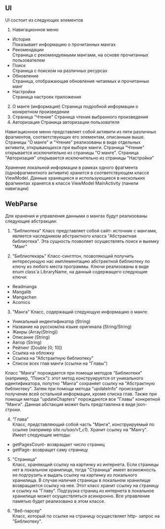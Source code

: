 ## UI

UI состоит из следующих элементов
1. Навигационное меню
  * История  
Показывает информацию о прочитанных мангах 
  * Рекомендации  
Страница с рекомендуемыми мангами, на основе прочитанных пользователем
  * Поиск  
Страница с поиском на различных ресурсах
  * Обновление   
Страница, отображающая обновления читаемых и прочитанных манг
  * Настройки  
Страница настроек приложения

2. О манге (информация)
Страница подробной информации о конкретном произведении
3. Страница "Чтение"
Страница чтения выбранного произведения
4. Авторизация 
Страница авторизации пользователя

Навигационное меню представляет собой активити из пяти различных фрагментов, соответствующих его элементам, описанным выше. Страницы "О манге" и "Чтение" реализованы в виде отдельных активити, открывающихся при выборе манги. Страница "Чтение" открывается исключительно из страницы "О манге". Страница "Авторизация" открывается исключительно из страницы "Настройки" 

Хранение локальной информации в рамках одного фрагмента (однофрагментного активити) хранится в соответствующем классе ViewModel. Данные хранящиеся и использующиеся в нескольких фрагментах хранятся в классе ViewModel MainActivity (панели навигации)

## WebParse
Для хранения и управления данными о мангах будут реализованы следующие абстракции:
1. "Библиотека" 
Класс представляет собой сайт- источник с мангами, является наследником абстрактного класса "Абстрактная библиотека". 
Эта сущность позволяет осуществлять поиск и выемку "Манг"

2. "Библиотекарь" 
Класс-синглтон, позволяющий получить интересующую нас имплементацию абстрактной библиотеку по ключу из любого места программы.
Ключи реализованы в виде enum class'а LibraryName, на данный содержащего следующие ключи:
 - Readmanga
 - Mangalib
 - Mangachan
 - Acomics

3. "Манга"
Класс, содержащий следующую информацию о манге:  
- Уникальный индентификатор (String)
- Название на русском/на языке оригинала (String/String)
- Жанры (Array(String))
- Описание (String)
- Автор (String)
- Рейтинг (Double [0; 10])
- Ссылка на обложку
- Ссылка на "Абстрактную библиотеку"
- Список всех глав манги (ссылки на "Главы")  

Класс "Манга" порождается при помощи методов "Библиотеки" (например, "Поиск"): этот метод конструируется от уникального идентификатора, попутно "Манга" сохраняет ссылку на "Абстрактную библиотеку". Затем при помощи метода "updateInfo" происходит получение всей остальной информации, кроме списка глав. Также при помощи метода "updateChapters" порождаются все "Главы" конкретной "Манги". Данная абстакция может быть представлена в виде json- строки.

4. "Глава"  
Класс, представляющий собой часть "Манги", конструируемый по ссылке (например *site.ru/sao/v1_c1*). Хранит ссылку на "Мангу". Имеет следующие методы:
- getPagesCount- возвращает число страниц
- getPage- возвращет саму страницу

5. "Страница"  
Класс, храняющий ссылку на картинку из интернета. Если страницы нет в локальном хранилище, тогда "Страница" имеет возможность ее подгрузить и выдать ссылку на картинку из локального хранилища. В случае наличия страницы в локальном хранилище возвращается ссылку на нее. Этот класс хранит ссылку на страницу и ссылку на "Главу". Подгрузка страниц из интернета в локальное хранилище может осуществляться асинхронно. Все управление памятью будет реализовано в этом классе.

6. "Веб-парсер"  
Класс, который по ссылке на страницу осуществляет http- запрос на "Библиотеку".
